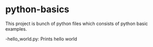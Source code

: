 # python-basics

This project is bunch of python files which consists of python basic examples.

-hello_world.py: Prints hello world